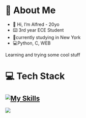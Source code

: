 # 💫 About Me
* 👋 Hi, I’m Alfred - 20yo
* ⌨️ 3rd year ECE Student
* 📍currently studying in New York
* 💻Python, C, WEB

Learning and trying some cool stuff

# 💻 Tech Stack
[![My Skills](https://skillicons.dev/icons?i=python,html,css,js,vue,tailwind,php,mysql&perline=5)](https://skillicons.dev)
---
[![](https://visitcount.itsvg.in/api?id=Alfred0404&icon=0&color=0)](https://visitcount.itsvg.in)
